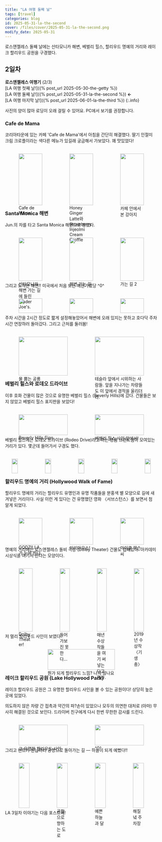 ```yaml
---
title: "LA 여행 둘째 날"
tags: [travel]
categories: blog
id: 2025-05-31-la-the-second
cover: /files/cover/2025-05-31-la-the-second.png
modify_date: 2025-05-31
---
```


로스앤젤레스 둘째 날에는 산타모니카 해변, 베벌리 힐스, 할리우드 명예의 거리와 레이크 할리우드 공원을 구경했다.
<!--more-->

## 2일차

**로스앤젤레스 여행기** (2/3)<br>[LA 여행 첫째 날!]({% post_url 2025-05-30-the-getty %})<br>[LA 여행 둘째 날!]({% post_url 2025-05-31-la-the-second %}) **←**<br>[LA 여행 마지막 날!]({% post_url 2025-06-01-la-the-third %})
{:.info}

사진의 양이 많아 로딩이 오래 걸릴 수 있어요. PC에서 보기를 권장합니다.

### Cafe de Mama

코리아타운에 있는 카페 'Cafe de Mama'에서 아침을 간단히 해결했다. 딸기 인절미 크림 크로플이라는 색다른 메뉴가 있길래 궁금해서 가보았다. 꽤 맛있었다!

<div class="row" style="display: flex; justify-content: center;">
    <div style="position:relative; float:left; padding:5px; width:33%">
        <figure>
        <a href="/files/img/Cafe_de_mama1.png" data-lightbox="vis">
            <img src = "/files/img/Cafe_de_mama1.png" alt=""
            title = "Cafe_de_mama1" width="100%">
        </a>
        <figcaption>Cafe de Mama</figcaption>
        </figure>
    </div>
    <div style="position:relative; float:left; padding:5px; width:33%">
        <figure>
        <a href="/files/img/Cafe_de_mama2.png" data-lightbox="vis">
            <img src = "/files/img/Cafe_de_mama2.png" alt=""
            title = "Cafe_de_mama2" width="100%">
        </a>
        <figcaption>Honey Ginger Latte와 Strawberry Injeolmi Cream Croffle</figcaption>
        </figure>
    </div>
    <div style="position:relative; float:left; padding:5px; width:33%">
        <figure>
        <a href="/files/img/Cafe_de_mama3.gif" data-lightbox="vis">
            <img src = "/files/img/Cafe_de_mama3.gif" alt=""
            title = "Cafe_de_mama3" width="100%">
        </a>
        <figcaption>카페 안에서 본 강아지</figcaption>
        </figure>
    </div>
</div>

### Santa Monica 해변

Jun.의 차를 타고 Santa Monica 해변으로 향했다. 

<div class="row" style="display: flex; justify-content: center;">
    <div style="position:relative; float:left; padding:5px; width:33%">
        <figure>
        <a href="/files/img/Santa monica_Trader Joe.png" data-lightbox="vis">
            <img src = "/files/img/Santa monica_Trader Joe.png" alt=""
            title = "Santa monica_Trader Joe" width="100%">
        </a>
        <figcaption>산타모니카 해변 가는 길에 들린 Trader Joe's.</figcaption>
        </figure>
    </div>
    <div style="position:relative; float:left; padding:5px; width:33%">
        <figure>
        <a href="/files/img/Santa monica_going_to1.png" data-lightbox="vis">
            <img src = "/files/img/Santa monica_going_to1.png" alt=""
            title = "Santa monica_going_to1" width="100%">
        </a>
        <figcaption>해변 가는 길</figcaption>
        </figure>
    </div>
    <div style="position:relative; float:left; padding:5px; width:33%">
        <figure>
        <a href="/files/img/Santa monica_going_to2.png" data-lightbox="vis">
            <img src = "/files/img/Santa monica_going_to2.png" alt=""
            title = "Santa monica_going_to2" width="100%">
        </a>
        <figcaption>가는 길 2</figcaption>
        </figure>
    </div>
</div>

그리고 도착한 해변!! 미국에서 처음 보는 해안가였당 ^0^

<div class="row" style="display: flex; justify-content: center;">
    <div style="position:relative; float:left; padding:5px; width:33%">
        <figure>
        <a href="/files/img/Santa monica_beach2.png" data-lightbox="vis">
            <img src = "/files/img/Santa monica_beach2.png" alt=""
            title = "Santa monica_beach2" width="100%">
        </a>
        <figcaption></figcaption>
        </figure>
    </div>
    <div style="position:relative; float:left; padding:5px; width:33%">
        <figure>
        <a href="/files/img/Santa monica_beach1.png" data-lightbox="vis">
            <img src = "/files/img/Santa monica_beach1.png" alt=""
            title = "Santa monica_beach1" width="100%">
        </a>
        <figcaption></figcaption>
        </figure>
    </div>
    <div style="position:relative; float:left; padding:5px; width:33%">
        <figure>
        <a href="/files/img/Santa monica_beach3.png" data-lightbox="vis">
            <img src = "/files/img/Santa monica_beach3.png" alt=""
            title = "Santa monica_beach3" width="100%">
        </a>
        <figcaption></figcaption>
        </figure>
    </div>
</div>

주차 시간을 2시간 정도로 짧게 설정해놓았어서 해변에 오래 있지는 못하고 호다닥 주차 시간 연장하러 돌아갔다. 그리고 근처를 둘러봄!

<div class="row" style="display: flex; justify-content: center;">
    <div style="position:relative; float:left; padding:5px; width:50%">
        <figure>
        <a href="/files/img/Santa monica_dino.png" data-lightbox="vis">
            <img src = "/files/img/Santa monica_dino.png" alt=""
            title = "Santa monica_dino" width="100%">
        </a>
        <figcaption>물 뿜는 공룡</figcaption>
        </figure>
    </div>
    <div style="position:relative; float:left; padding:5px; width:50%">
        <figure>
        <a href="/files/img/Santa monica_tesla.png" data-lightbox="vis">
            <img src = "/files/img/Santa monica_tesla.png" alt=""
            title = "Santa monica_tesla" width="100%">
        </a>
        <figcaption>테슬라 앞에서 시위하는 사람들. 앞을 지나가는 차량들도 이 앞에서 경적을 울리더라.</figcaption>
        </figure>
    </div>
</div>

### 베벌리 힐스와 로데오 드라이브

이후 호화 건물이 많은 것으로 유명한 베벌리 힐스 (Beverly Hills)에 갔다. 건물들은 보지 않았고 베벌리 힐스 표지판을 보았다!

<div class="row" style="display: flex; justify-content: center;">
    <div style="position:relative; float:left; padding:5px; width:50%">
        <figure>
        <a href="/files/img/Beverly_hills1.png" data-lightbox="vis">
            <img src = "/files/img/Beverly_hills1.png" alt=""
            title = "Beverly_hills1" width="100%">
        </a>
        <figcaption>Beverly Hills Sign</figcaption>
        </figure>
    </div>
    <div style="position:relative; float:left; padding:5px; width:50%">
        <figure>
        <a href="/files/img/Beverly_hills2.png" data-lightbox="vis">
            <img src = "/files/img/Beverly_hills2.png" alt=""
            title = "Beverly_hills2" width="100%">
        </a>
        <figcaption>베벌리 힐스 사인 앞에서!</figcaption>
        </figure>
    </div>
</div>

베벌리 힐스에는 로데오 드라이브 (Rodeo Drive)라고 하는 명품 브랜드점이 모여있는 거리가 있다. 몇군데 들어가서 구경도 했다. 

<div class="row" style="display: flex; justify-content: center;">
    <div style="position:relative; float:left; padding:5px; width:20%">
        <figure>
        <a href="/files/img/Rodeo_dr1.png" data-lightbox="vis">
            <img src = "/files/img/Rodeo_dr1.png" alt=""
            title = "Rodeo_dr1" width="100%">
        </a>
        <figcaption></figcaption>
        </figure>
    </div>
    <div style="position:relative; float:left; padding:5px; width:20%">
        <figure>
        <a href="/files/img/Rodeo_dr2.png" data-lightbox="vis">
            <img src = "/files/img/Rodeo_dr2.png" alt=""
            title = "Rodeo_dr2" width="100%">
        </a>
        <figcaption></figcaption>
        </figure>
    </div>
    <div style="position:relative; float:left; padding:5px; width:20%">
        <figure>
        <a href="/files/img/Rodeo_dr3.png" data-lightbox="vis">
            <img src = "/files/img/Rodeo_dr3.png" alt=""
            title = "Rodeo_dr3" width="100%">
        </a>
        <figcaption></figcaption>
        </figure>
    </div>
    <div style="position:relative; float:left; padding:5px; width:20%">
        <figure>
        <a href="/files/img/Rodeo_dr4.png" data-lightbox="vis">
            <img src = "/files/img/Rodeo_dr4.png" alt=""
            title = "Rodeo_dr4" width="100%">
        </a>
        <figcaption></figcaption>
        </figure>
    </div>
    <div style="position:relative; float:left; padding:5px; width:20%">
        <figure>
        <a href="/files/img/Rodeo_dr5.png" data-lightbox="vis">
            <img src = "/files/img/Rodeo_dr5.png" alt=""
            title = "Rodeo_dr5" width="100%">
        </a>
        <figcaption></figcaption>
        </figure>
    </div>
</div>

### 할리우드 명예의 거리 (Hollywood Walk of Fame)

할리우드 명예의 거리는 할리우드 유명인과 유명 작품들을 분홍색 별 모양으로 길에 새겨넣은 거리이다. 사실 이런 게 있다는 건 유명했던 영화 〈서브스턴스〉를 보면서 첨 알게 되었다.

<div class="row" style="display: flex; justify-content: center;">
    <div style="position:relative; float:left; padding:5px; width:33%">
        <figure>
        <a href="/files/img/Hollywood_wof1.png" data-lightbox="vis">
            <img src = "/files/img/Hollywood_wof1.png" alt=""
            title = "Hollywood_wof1" width="100%">
        </a>
        <figcaption>GODZILLA가 눈에 띈다.</figcaption>
        </figure>
    </div>
    <div style="position:relative; float:left; padding:5px; width:33%">
        <figure>
        <a href="/files/img/Hollywood_wof2.png" data-lightbox="vis">
            <img src = "/files/img/Hollywood_wof2.png" alt=""
            title = "Hollywood_wof2" width="100%">
        </a>
        <figcaption>미키마우스!</figcaption>
        </figure>
    </div>
    <div style="position:relative; float:left; padding:5px; width:33%">
        <figure>
        <a href="/files/img/Hollywood_wof3.png" data-lightbox="vis">
            <img src = "/files/img/Hollywood_wof3.png" alt=""
            title = "Hollywood_wof3" width="100%">
        </a>
        <figcaption>마이클 잭슨씨</figcaption>
        </figure>
    </div>
</div>


명예의 거리에는 로스앤젤레스 돌비 극장 (Dolby Theater) 건물도 접해있다. 아카데미 시상식을 여기서 한다는 모양이다.

<div class="row" style="display: flex; justify-content: center;">
    <div style="position:relative; float:left; padding:5px; width:25%">
        <figure>
        <a href="/files/img/Dolby_Theater1.png" data-lightbox="vis">
            <img src = "/files/img/Dolby_Theater1.png" alt=""
            title = "Dolby_Theater1" width="100%">
        </a>
        <figcaption>Dolby Theater!</figcaption>
        </figure>
    </div>
    <div style="position:relative; float:left; padding:5px; width:25%">
        <figure>
        <a href="/files/img/Dolby_Theater2.png" data-lightbox="vis">
            <img src = "/files/img/Dolby_Theater2.png" alt=""
            title = "Dolby_Theater2" width="100%">
        </a>
        <figcaption>들어가보진 못한다…</figcaption>
        </figure>
    </div>
    <div style="position:relative; float:left; padding:5px; width:25%">
        <figure>
        <a href="/files/img/Dolby_Theater3.png" data-lightbox="vis">
            <img src = "/files/img/Dolby_Theater3.png" alt=""
            title = "Dolby_Theater3" width="100%">
        </a>
        <figcaption>매년 수상작들을 여기 써넣는다고 한다.</figcaption>
        </figure>
    </div>
    <div style="position:relative; float:left; padding:5px; width:25%">
        <figure>
        <a href="/files/img/Dolby_Theater4.png" data-lightbox="vis">
            <img src = "/files/img/Dolby_Theater4.png" alt=""
            title = "Dolby_Theater4" width="100%">
        </a>
        <figcaption>2019년 수상작 〈기생충〉</figcaption>
        </figure>
    </div>
</div>

저 멀리 할리우드 사인이 보였다.

<div class="row" style="display: flex; justify-content: center;">
    <div style="position:relative; float:left; padding:5px; width:60%">
        <figure>
        <a href="/files/img/Hollywood_wof_sign.png" data-lightbox="vis">
            <img src = "/files/img/Hollywood_wof_sign.png" alt=""
            title = "Hollywood_wof_sign" width="100%">
        </a>
        <figcaption>뭔가 되게 할리우드 느낌? 나지 않나요</figcaption>
        </figure>
    </div>
</div>


### 레이크 할리우드 공원 (Lake Hollywood Park)

레이크 할리우드 공원은 그 유명한 할리우드 사인을 볼 수 있는 공원이다! 상당히 높은 곳에 있었다. 

의도하지 않은 차량 간 접촉과 약간의 파?손이 있었으나 모두의 의연한 대처로 (아마) 무사히 해결된 것으로 보인다. 드라이버 친구에게 다시 한번 무한한 감사를 드린다.

<div class="row" style="display: flex; justify-content: center;">
    <div style="position:relative; float:left; padding:5px; width:50%">
        <figure>
        <a href="/files/img/Lake Hollywood Park1.png" data-lightbox="vis">
            <img src = "/files/img/Lake Hollywood Park1.png" alt=""
            title = "Lake Hollywood Park1" width="100%">
        </a>
        <figcaption>그 유명한 할리우드 사인</figcaption>
        </figure>
    </div>
    <div style="position:relative; float:left; padding:5px; width:50%">
        <figure>
        <a href="/files/img/Lake Hollywood Park2.png" data-lightbox="vis">
            <img src = "/files/img/Lake Hollywood Park2.png" alt=""
            title = "Lake Hollywood Park2" width="100%">
        </a>
        <figcaption>^0^</figcaption>
        </figure>
    </div>
</div>

그리고 렌트카 반납하러 공항으로 돌아가는 길 — 하늘이 되게 예뻤다!!

<div class="row" style="display: flex; justify-content: center;">
    <div style="position:relative; float:left; padding:5px; width:25%">
        <figure>
        <a href="/files/img/Returning Car_lax4.gif" data-lightbox="vis">
            <img src = "/files/img/Returning Car_lax4.gif" alt=""
            title = "Returning Car_lax4" width="100%">
        </a>
        <figcaption></figcaption>
        </figure>
    </div>
    <div style="position:relative; float:left; padding:5px; width:25%">
        <figure>
        <a href="/files/img/Returning Car_lax1.png" data-lightbox="vis">
            <img src = "/files/img/Returning Car_lax1.png" alt=""
            title = "Returning Car_lax1" width="100%">
        </a>
        <figcaption>공항으로 향하는 도로</figcaption>
        </figure>
    </div>
    <div style="position:relative; float:left; padding:5px; width:25%">
        <figure>
        <a href="/files/img/Returning Car_lax2.png" data-lightbox="vis">
            <img src = "/files/img/Returning Car_lax2.png" alt=""
            title = "Returning Car_lax2" width="100%">
        </a>
        <figcaption>예쁜 하늘과 달</figcaption>
        </figure>
    </div>
    <div style="position:relative; float:left; padding:5px; width:25%">
        <figure>
        <a href="/files/img/Returning Car_lax3.png" data-lightbox="vis">
            <img src = "/files/img/Returning Car_lax3.png" alt=""
            title = "Returning Car_lax3" width="100%">
        </a>
        <figcaption>해질녘 주차장</figcaption>
        </figure>
    </div>
</div>

LA 3일차 이야기는 다음 포스트에!